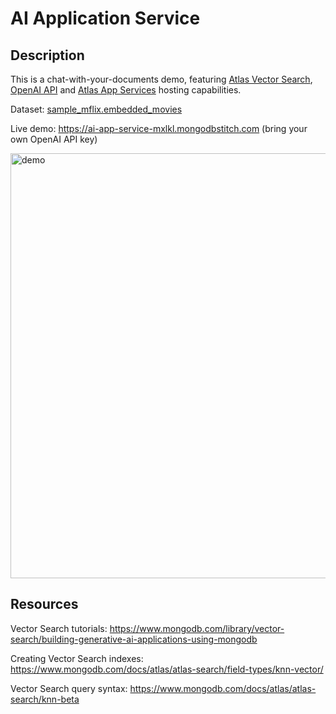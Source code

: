 # AI Application Service

## Description
This is a chat-with-your-documents demo, featuring [Atlas Vector Search](https://www.mongodb.com/products/platform/atlas-vector-search), [OpenAI API](https://openai.com/product) and [Atlas App Services](https://www.mongodb.com/atlas/app-services) hosting capabilities.  

Dataset: [sample_mflix.embedded_movies](https://www.mongodb.com/docs/atlas/sample-data/sample-mflix/#sample_mflix.embedded_movies)

Live demo: https://ai-app-service-mxlkl.mongodbstitch.com (bring your own OpenAI API key)

<img width="680" alt="demo" src="https://github.com/archie-swif/ai-app-service/assets/2158707/cdeeb9ce-e16e-4245-aeae-285974e2dbfb">




## Resources
Vector Search tutorials: https://www.mongodb.com/library/vector-search/building-generative-ai-applications-using-mongodb

Creating Vector Search indexes:
https://www.mongodb.com/docs/atlas/atlas-search/field-types/knn-vector/

Vector Search query syntax:
https://www.mongodb.com/docs/atlas/atlas-search/knn-beta
